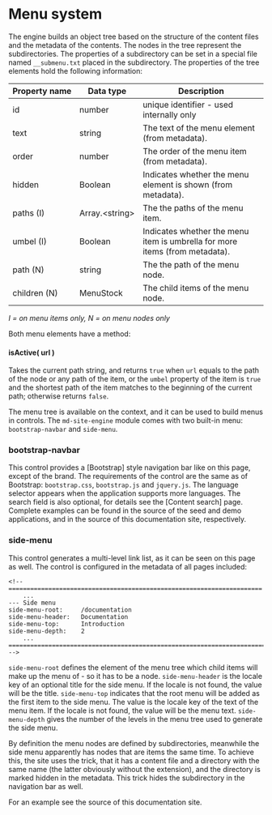 <!-- ======================================================================
--- Search engine
title:          Menu system
keywords:       menu
description:    Menu system in md-site-engine.
--- Menu system
order:          40
text:           Menu system
hidden:         false
umbel:          false
--- Page properties
id:             
document:       
layout:         layout-2-left
$-left:         #side-menu
searchable:     true
--- Side menu
side-menu-root:     /documentation
side-menu-header:   Documentation
side-menu-top:      Introduction
side-menu-depth:    2
======================================================================= -->

# Menu system

The engine builds an object tree based on the structure of the content files and
the metadata of the contents. The nodes in the tree represent the subdirectories.
The properties of a subdirectory can be set in a special file named
`__submenu.txt` placed in the subdirectory. The properties of the tree elements
hold the following information:

Property&nbsp;name | Data type | Description
--------------|-----------|-------------
id | number | unique identifier - used internally only
text | string | The text of the menu element (from metadata).
order | number | The order of the menu item (from metadata).
hidden | Boolean | Indicates whether the menu element is shown (from metadata).
paths (I) | <span style="white-space: nowrap">Array.&lt;string></span> | The the paths of the menu item.
umbel (I) | Boolean | Indicates whether the menu item is umbrella for more items (from metadata).
path (N) | string | The the path of the menu node.
children (N) | MenuStock | The child items of the menu node.

_I = on menu items only, N = on menu nodes only_

Both menu elements have a method:

#### isActive( url )

Takes the current path string, and returns `true` when `url` equals to the path
of the node or any path of the item, or the `umbel` property of the item is
`true` and the shortest path of the item matches to the beginning of the current
path; otherwise returns `false`.

The menu tree is available on the context, and it can be used to build menus in
controls. The `md-site-engine`  module comes with two built-in menu:
`bootstrap-navbar` and `side-menu`.

### bootstrap-navbar

This control provides a [Bootstrap] style navigation bar like on this page, except
of the brand. The requirements of the control are the same as of Bootstrap:
`bootstrap.css`, `bootstrap.js` and `jquery.js`. The language selector appears
when the application supports more languages. The search field is also optional,
for details see the [Content search] page. Complete examples can be found in the
source of the seed and demo applications, and in the source of this documentation
site, respectively.

### side-menu

This control generates a multi-level link list, as it can be seen on this page
as well. The control is configured in the metadata of all pages included:

```text
<!-- ======================================================================
    ...
--- Side menu
side-menu-root:     /documentation
side-menu-header:   Documentation
side-menu-top:      Introduction
side-menu-depth:    2
    ...
======================================================================= -->
```

`side-menu-root` defines the element of the menu tree which child items will
make up the menu of - so it has to be a node. `side-menu-header` is the locale
key of an optional title for the side menu. If the locale is not found, the
value will be the title. `side-menu-top` indicates that the root menu will be
added as the first item to the side menu. The value is the locale key of the
text of the menu item. If the locale is not found, the value will be the menu
text. `side-menu-depth` gives the number of the levels in the menu tree used
to generate the side menu.

By definition the menu nodes are defined by subdirectories, meanwhile the side
menu apparently has nodes that are items the same time. To achieve this, the
site uses the trick, that it has a content file and a directory with the same
name (the latter obviously without the extension), and the directory is marked
hidden in the metadata. This trick hides the subdirectory in the navigation bar
as well.

For an example see the source of this documentation site.